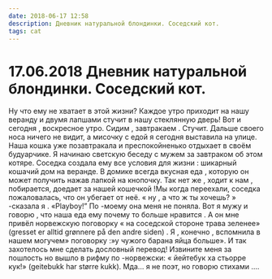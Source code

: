 ```yaml
---
date: 2018-06-17 12:58
description: Дневник натуральной блондинки. Соседский кот.
tags: cat
---
```

# 17.06.2018 Дневник натуральной блондинки. Соседский кот.

Ну что ему не хватает  в этой жизни? Каждое утро приходит на нашу веранду и двумя лапшами стучит в нашу стеклянную дверь!   Вот и сегодня , воскресное утро. Сидим , завтракаем . Стучит. Дальше своего носа ничего не видит, а мисочку  с едой я сегодня выставила на улице. Наша кошка уже позавтракала и преспокойненько отдыхает в своём будуарчике. Я начинаю светскую беседу с мужем за завтраком об этом котяре. Соседка создала ему все условия для жизни : шикарный кошачий дом на веранде. В домике всегда вкусная еда , которую он может получить нажав лапкой на кнопочку. Так нет же , ходит к нам , побирается, доедает за нашей кошечкой !Мы когда переехали, соседка пожаловалась, что он убегает от неё. « ну , а что ж ты хочешь? » -сказала я . «Playboy!”   По -моему она меня не поняла. Вот я мужу и говорю , что наша еда ему почему то больше нравится . А он мне привёл норвежскую поговорку « на соседской стороне  трава зеленее»  (gresset er alltid grønnere på den andre siden) .  Я , конечно , вспомнила в нашем могучем» поговорку :»у чужого барана яйца больше». И так захотелось мне сделать дословный перевод! Извините меня за пошлость но вышло в рифму по -норвежски: « йейтебук ха стьорре кук!» (geitebukk har større kukk).   Мда... я не поэт, но говорю стихами ....
